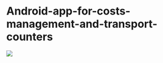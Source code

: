 # Android-app-for-costs-management-and-transport-counters  

![](https://github.com/Nikita-Lev/Android-app-for-costs-management-and-transport-counters/blob/main/app_demonstration.gif)

